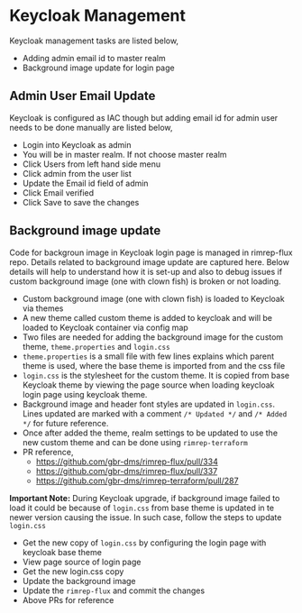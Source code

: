 # Keycloak Management
Keycloak management tasks are listed below,
- Adding admin email id to master realm
- Background image update for login page

## Admin User Email Update
Keycloak is configured as IAC though but adding email id for admin user needs to be done manually are listed below,
- Login into Keycloak as admin
- You will be in master realm. If not choose master realm
- Click Users from left hand side menu
- Click admin from the user list
- Update the Email id field of admin
- Click Email verified
- Click Save to save the changes

## Background image update
Code for backgroun image in Keycloak login page is managed in rimrep-flux repo. Details related to background image update are captured here. Below details will help to understand how it is set-up and also to debug issues if custom background image (one with clown fish) is broken or not loading.
- Custom background image (one with clown fish) is loaded to Keycloak via themes
- A new theme called custom theme is added to keycloak and will be loaded to Keycloak container via config map
- Two files are needed for adding the background image for the custom theme, `theme.properties` and `login.css`
-  `theme.properties` is a small file with few lines explains which parent theme is used, where the base theme is imported from and the css file
-  `login.css` is the stylesheet for the custom theme. It is copied from base Keycloak theme by viewing the page source when loading keycloak login page using keycloak theme.
-  Background image and header font styles are updated in `login.css`. Lines updated are marked with a comment `/* Updated */` and `/* Added */` for future reference.
-  Once after added the theme, realm settings to be updated to use the new custom theme and can be done using `rimrep-terraform`
- PR reference,
  - https://github.com/gbr-dms/rimrep-flux/pull/334
  - https://github.com/gbr-dms/rimrep-flux/pull/337
  - https://github.com/gbr-dms/rimrep-terraform/pull/287

**Important Note:** 
During Keycloak upgrade, if background image failed to load it could be because of `login.css` from base theme is updated in te newer version causing the issue. In such case, follow the steps to update `login.css`
- Get the new copy of `login.css` by configuring the login page with keycloak base theme
- View page source of login page
- Get the new login.css copy
- Update the background image
- Update the `rimrep-flux` and commit the changes
- Above PRs for reference 
